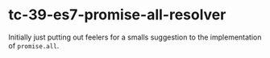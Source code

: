 # tc-39-es7-promise-all-resolver
Initially just putting out feelers for a smalls suggestion to the implementation of `promise.all`.
